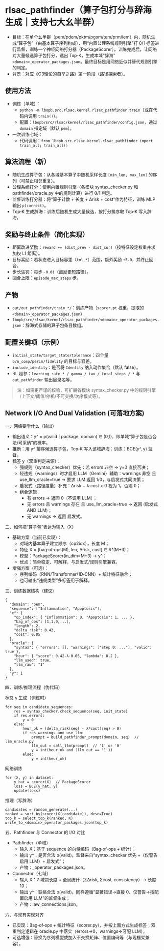 # rlsac_pathfinder（算子包打分与辞海生成｜支持七大幺半群）

- 目标：在单个幺半群（pem/pdem/pktm/pgom/tem/prm/iem）内，随机生成“算子包”（由基本算子序列构成），用“内置公理系统规则引擎”打
  0/1 标签进行监督，训练一个神经网络打分器（PackageScorer）。训练完成后，让网络对大量候选算子包打分，选出 Top‑K，生成本域“辞海”
  `<domain>_operator_packages.json`。最终目标是用网络近似并替代规则引擎的判定。
- 背景：对应《O3理论的自举之路》第一阶段（路径探索者）。

## 使用方法

- 训练（单域）：
    - `python -m lbopb.src.rlsac.kernel.rlsac_pathfinder.train`（或在代码内调用 `train()`）。
    - 配置：`lbopb/src/rlsac/kernel/rlsac_pathfinder/config.json`，通过 `domain` 指定域（默认 `pem`）。
- 一次训练七域：
    - 代码调用：`from lbopb.src.rlsac.kernel.rlsac_pathfinder import train_all; train_all()`

## 算法流程（新）

- 随机生成算子包：从各域基本算子中随机采样长度 `[min_len, max_len]` 的序列（可禁止相邻重复）。
- 公理系统打分：使用内置规则引擎（各模块 syntax_checker.py 和 pathfinder/oracle.py 中的规则计算）进行 0/1 判定。
- 监督训练打分器：将“算子计数 + 长度 + Δrisk + cost”作为特征，训练 MLP 输出 `p(correct)`。
- Top‑K 生成辞海：训练后随机生成大量候选，按打分排序取 Top‑K 写入辞海。

## 奖励与终止条件（简化实现）

- 距离改进奖励：`reward += (dist_prev - dist_cur)`（按特征设定权重并求加权 L1 距离）。
- 目标奖励：若状态进入目标容差（`tol_*`）范围，额外奖励 `+5.0`，并终止回合。
- 步长惩罚：每步 `-0.01`（鼓励更短路径）。
- 回合上限：`episode_max_steps` 步。

## 产物

- `out/out_pathfinder/train_*/`：训练产物（`scorer.pt` 权重、提取的 `<domain>_operator_packages.json`）
- `lbopb/src/rlsac/kernel/rlsac_pathfinder/<domain>_operator_packages.json`：辞海式存储的算子包条目数组。

## 配置关键项（示例）

- `initial_state/target_state/tolerance`：四个量 `b/n_comp/perim/fidelity` 的目标与容差。
- `include_identity`：是否将 `Identity` 纳入动作集合（默认 false）。
- RL 超参：`learning_rate_* / gamma / tau / total_steps / *` 与 `out_pathfinder` 输出目录名等。

> 注：如需更严谨的校验，可扩展各模块 syntax_checker.py 中的规则引擎（上下文/阈值/停机/不可交换/次序模式等）。

## Network I/O And Dual Validation (可落地方案)

一、网络要学什么（输出）

- 输出语义：y^ = p(valid | package, domain) ∈ (0,1)，即单域“算子包是否合法/可采纳”的概率。
- 推断：用 y^ 排序候选算子包，Top‑K 写入该域辞海；训练：BCE(y^, y) 监督。
- 标签 y（双重判定来源）：
  - 强规则（syntax_checker）优先：若 errors 非空 → y=0 直接否决；
  - 轻违规（warnings）时才启用 LLM（Gemini）辅助：warnings 非空 且 use_llm_oracle=true → 要求 LLM 返回 1/0，与启发式共同决策；
  - 启发式（路径度量）补充：Δrisk − λ·cost > 0 视为 1，否则 0；
  - 组合逻辑：
    - 有 errors → 返回 0（不调用 LLM）；
    - 无 errors 且 warnings 存在 且 use_llm_oracle=true → 返回 (启发式 AND LLM)；
    - 无 warnings → 返回 启发式。

二、如何把“算子包”表达为输入（X）

- 基础方案（当前已实现）：
  - 对域内基本算子建立顺序（op2idx），长度 M；
  - 特征 X = [bag‑of‑ops(M), len, Δrisk, cost] ∈ R^(M+3)；
  - 模型：PackageScorer(in_dim=M+3) → y^；
  - 优点：简单稳定、可解释，与启发式/规则引擎兼容。
- 增强方案（可选）：
  - 序列编码（RNN/Transformer/1D‑CNN）+ 统计特征融合；
  - 也可输出“违规类型”多标签用于解释。

三、训练数据结构（建议）

```
{
  "domain": "pem",
  "sequence": ["Inflammation", "Apoptosis"],
  "x": {
    "op_index": { "Inflammation": 0, "Apoptosis": 1, ... },
    "bag_of_ops": [1,1,0,...],
    "length": 2,
    "delta_risk": 0.42,
    "cost": 0.05
  },
  "oracle": {
    "syntax": { "errors": [], "warnings": ["Step 0: ..."], "valid": true },
    "heur": { "score": 0.42-λ·0.05, "lambda": 0.2 },
    "llm_used": true,
    "llm_raw": "1"
  },
  "y": 1
}
```

四、训练/推理流程（伪代码）

标签 y 生成（训练时）

```
for seq in candidate_sequences:
    res = syntax_checker.check_sequence(seq, init_state)
    if res.errors:
        y = 0
    else:
        heur_ok = (delta_risk(seq) - λ*cost(seq) > 0)
        if res.warnings and use_llm:
            prompt = build_pathfinder_prompt(domain, seq)  // llm_oracle.py
            llm_out = call_llm(prompt)  // '1' or '0'
            y = int(heur_ok and (llm_out == '1'))
        else:
            y = int(heur_ok)
```

网络训练

```
for (X, y) in dataset:
    y_hat = scorer(X)  // PackageScorer
    loss = BCE(y_hat, y)
    update(loss)
```

推理（写辞海）

```
candidates = random_generate(...)
ranked = sort_by(scorer(X(candidate)), desc=True)
top_k = select_top_k(ranked, K)
write_to_<domain>_operator_packages.json(top_k)
```

五、Pathfinder 与 Connector 的 I/O 对比

- Pathfinder（单域）
  - 输入 X：基于 sequence 的向量编码（Bag‑of‑ops + 统计）；
  - 输出 y^：是否合法 p(valid)，监督来自“syntax_checker 优先 +（仅警告启用 LLM）+ 启发式”；
  - 产物：<domain>_operator_packages.json。
- Connector（七域）
  - 输入 X：7 域包长度 + 全局统计（ΣΔrisk, Σcost, consistency）→ 长度 10；
  - 输出 y^：联络合法 p(valid)，同样遵循“显著错误→直接 0、仅警告→按配置启用 LLM”的监督生成；
  - 产物：law_connections.json。

六、与现有实现对齐

- 已实现：Bag‑of‑ops + 统计特征（scorer.py），并按上面方式生成标签；双重判定逻辑在 oracle.py 中落实（errors→0，warnings→可配 LLM）。
- 可选增强：替换为序列模型或加入不交换矩阵、位置编码等（与现框架兼容）。





